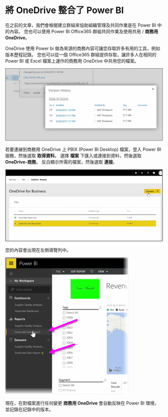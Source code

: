 <properties
   pageTitle="將 OneDrive 整合了 Power BI"
   description="使用 OneDrive 商務和 Power BI 檔案輕易地共同作業"
   services="powerbi"
   documentationCenter=""
   authors="davidiseminger"
   manager="mblythe"
   backup=""
   editor=""
   tags=""
   qualityFocus="no"
   qualityDate=""
   featuredVideoId="mxjakuVGgnU"
   featuredVideoThumb=""
   courseDuration="3m"/>

<tags
   ms.service="powerbi"
   ms.devlang="NA"
   ms.topic="get-started-article"
   ms.tgt_pltfrm="NA"
   ms.workload="powerbi"
   ms.date="09/29/2016"
   ms.author="davidi"/>

# 將 OneDrive 整合了 Power BI

在之前的文章，我們會檢閱建立群組來協助組織管理及共同作業是在 Power BI 中的內容。 您也可以使用 Power BI Office365 群組共同作業及使用共用 / **商務用 OneDrive**。

OneDrive 使用 Power bi 做為來源的商務內容可讓您存取許多有用的工具，例如版本歷程記錄。 您也可以從一個 Office365 群組提供存取，讓許多人在相同的 Power BI 或 Excel 檔案上運作的商務用 OneDrive 中共用您的檔案。

![](media/powerbi-learning-6-4a-integrate-onedrive-for-business/6-4a_1.png)

若要連線到商務用 OneDrive 上 PBIX (Power BI Desktop) 檔案，登入 Power BI 服務，然後選取 **取得資料**。 選擇 **檔案** 下匯入或連接到資料，然後選取 **OneDrive-商務**。 反白顯示所需的檔案，然後選取 **連接**。

![](media/powerbi-learning-6-4a-integrate-onedrive-for-business/6-4a_2.png)

您的內容會出現在左側導覽列中。

![](media/powerbi-learning-6-4a-integrate-onedrive-for-business/6-4a_3.png)

現在，在對檔案進行任何變更 **商務用 OneDrive** 會自動反映在 Power BI 環境，並記錄在記錄中的版本。
